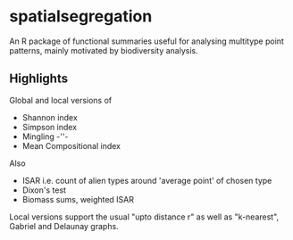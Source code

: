 # spatialsegregation
An R package of functional summaries useful for analysing multitype point patterns, mainly motivated by biodiversity analysis. 

## Highlights

Global and local versions of

* Shannon index
* Simpson index
* Mingling -''-
* Mean Compositional index

Also

* ISAR i.e. count of alien types around 'average point' of chosen type
* Dixon's test
* Biomass sums, weighted ISAR

Local versions support the usual "upto distance r" as well as "k-nearest",  Gabriel and Delaunay graphs.